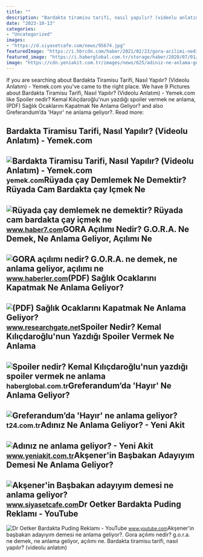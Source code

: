 ```yaml
---
title: ""
description: "Bardakta tiramisu tarifi, nasıl yapılır? (videolu anlatım)"
date: "2023-10-13"
categories:
- "Uncategorized"
images:
- "https://d.siyasetcafe.com/news/95674.jpg"
featuredImage: "https://i.hbrcdn.com/haber/2021/02/23/gora-acilimi-nedir-g-o-r-a-ne-anlama-geliyor-13947915_1315_amp.jpg"
featured_image: "https://i.haberglobal.com.tr/storage/haber/2020/07/01/spoiler-nedir-kemal-kilicdaroglu-nun-yazdigi-spoiler-vermek-ne-anlama-geliyor_1593614003.jpg"
image: "https://cdn.yeniakit.com.tr/images/news/625/adiniz-ne-anlama-geliyor-h1457177827-63baf8.jpg"
---
```


If you are searching about Bardakta Tiramisu Tarifi, Nasıl Yapılır? (Videolu Anlatım) - Yemek.com you've came to the right place. We have 9 Pictures about Bardakta Tiramisu Tarifi, Nasıl Yapılır? (Videolu Anlatım) - Yemek.com like Spoiler nedir? Kemal Kılıçdaroğlu'nun yazdığı spoiler vermek ne anlama, (PDF) Sağlık Ocaklarını Kapatmak Ne Anlama Geliyor? and also Greferandum’da 'Hayır' ne anlama geliyor?. Read more:

Bardakta Tiramisu Tarifi, Nasıl Yapılır? (Videolu Anlatım) - Yemek.com
----------------------------------------------------------------------

 ![Bardakta Tiramisu Tarifi, Nasıl Yapılır? (Videolu Anlatım) - Yemek.com](https://cdn.yemek.com/mncrop/600/315/uploads/2022/09/bardakta-tiramisu-aysegulkaraman.jpg) <small>yemek.com</small>Rüyada çay Demlemek Ne Demektir? Rüyada Cam Bardakta çay Içmek Ne
-----------------------------------------------------------------

 ![Rüyada çay demlemek ne demektir? Rüyada cam bardakta çay içmek ne](https://i12.haber7.net/haber/haber7/og_image/2022/32/ruyada_cay_demlemek_ne_demektir_ruyada_cam_bardakta_cay_icmek_ne_anlama_gelir_1660371787_1962.jpg) <small>www.haber7.com</small>GORA Açılımı Nedir? G.O.R.A. Ne Demek, Ne Anlama Geliyor, Açılımı Ne
--------------------------------------------------------------------

 ![GORA açılımı nedir? G.O.R.A. ne demek, ne anlama geliyor, açılımı ne](https://i.hbrcdn.com/haber/2021/02/23/gora-acilimi-nedir-g-o-r-a-ne-anlama-geliyor-13947915_1315_amp.jpg) <small>www.haberler.com</small>(PDF) Sağlık Ocaklarını Kapatmak Ne Anlama Geliyor?
---------------------------------------------------

 ![(PDF) Sağlık Ocaklarını Kapatmak Ne Anlama Geliyor?](https://i1.rgstatic.net/publication/333380895_Saglik_Ocaklarini_Kapatmak_Ne_Anlama_Geliyor/links/5ce991f9a6fdccc9ddcff0da/largepreview.png) <small>www.researchgate.net</small>Spoiler Nedir? Kemal Kılıçdaroğlu'nun Yazdığı Spoiler Vermek Ne Anlama
----------------------------------------------------------------------

 ![Spoiler nedir? Kemal Kılıçdaroğlu'nun yazdığı spoiler vermek ne anlama](https://i.haberglobal.com.tr/storage/haber/2020/07/01/spoiler-nedir-kemal-kilicdaroglu-nun-yazdigi-spoiler-vermek-ne-anlama-geliyor_1593614003.jpg) <small>haberglobal.com.tr</small>Greferandum’da 'Hayır' Ne Anlama Geliyor?
-----------------------------------------

 ![Greferandum’da 'Hayır' ne anlama geliyor?](https://media-cdn.t24.com.tr/media/stories/2015/07/raw_greferandumda-hayir-ne-anlama-geliyor_584810548.jpg) <small>t24.com.tr</small>Adınız Ne Anlama Geliyor? - Yeni Akit
-------------------------------------

 ![Adınız ne anlama geliyor? - Yeni Akit](https://cdn.yeniakit.com.tr/images/news/625/adiniz-ne-anlama-geliyor-h1457177827-63baf8.jpg) <small>www.yeniakit.com.tr</small>Akşener'in Başbakan Adayıyım Demesi Ne Anlama Geliyor?
------------------------------------------------------

 ![Akşener'in Başbakan adayıyım demesi ne anlama geliyor?](https://d.siyasetcafe.com/news/95674.jpg) <small>www.siyasetcafe.com</small>Dr Oetker Bardakta Puding Reklamı - YouTube
-------------------------------------------

 ![Dr Oetker Bardakta Puding Reklamı - YouTube](https://i.ytimg.com/vi/2f8YzlSdr1g/maxresdefault.jpg) <small>www.youtube.com</small>Akşener'in başbakan adayıyım demesi ne anlama geliyor?. Gora açılımı nedir? g.o.r.a. ne demek, ne anlama geliyor, açılımı ne. Bardakta tiramisu tarifi, nasıl yapılır? (videolu anlatım)
